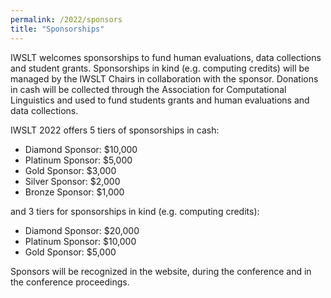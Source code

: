 ```yaml
---
permalink: /2022/sponsors
title: "Sponsorships"
---
```


IWSLT welcomes sponsorships to fund human evaluations, data collections and student grants. 
Sponsorships in kind (e.g. computing credits) will be managed by the IWSLT Chairs in collaboration 
with the sponsor. Donations in cash will be collected through the Association for Computational Linguistics 
and used to fund students grants and human evaluations and data collections.

IWSLT 2022 offers 5 tiers of sponsorships in cash: 

- Diamond Sponsor: $10,000 
- Platinum Sponsor: $5,000 
- Gold Sponsor:     $3,000 
- Silver Sponsor:   $2,000 
- Bronze Sponsor:   $1,000  

and 3 tiers for sponsorships in kind (e.g. computing credits):

- Diamond Sponsor: $20,000
- Platinum Sponsor: $10,000
- Gold Sponsor:      $5,000  

Sponsors will be recognized in the website, during the conference and in the conference proceedings. 


